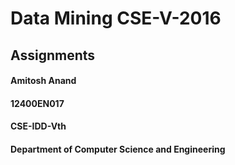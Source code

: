 

<h1> Data Mining CSE-V-2016</h1>

<h2>Assignments</h2>
<h4> Amitosh Anand </h4>
<h4> 12400EN017</h4>
<h4> CSE-IDD-Vth</h4>
<h4> Department of Computer Science and Engineering</h4>
